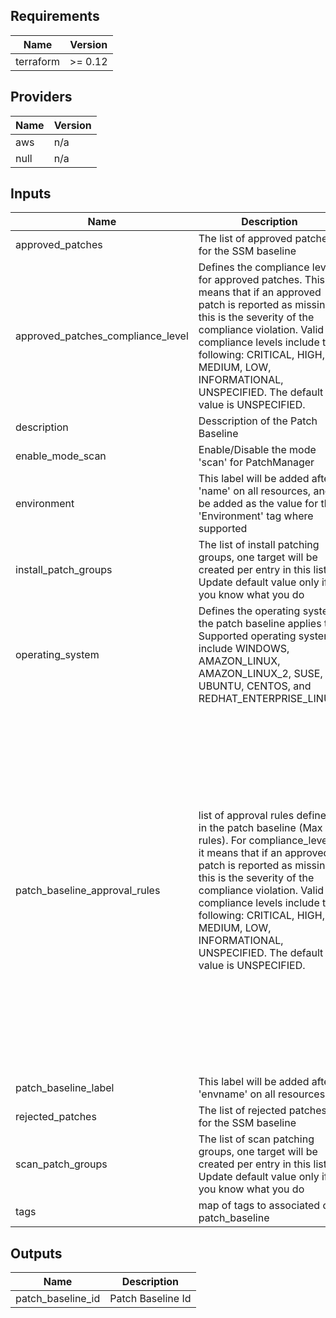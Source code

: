 ## Requirements

| Name | Version |
|------|---------|
| terraform | >= 0.12 |

## Providers

| Name | Version |
|------|---------|
| aws | n/a |
| null | n/a |

## Inputs

| Name | Description | Type | Default | Required |
|------|-------------|------|---------|:--------:|
| approved\_patches | The list of approved patches for the SSM baseline | `list(string)` | `[]` | no |
| approved\_patches\_compliance\_level | Defines the compliance level for approved patches. This means that if an approved patch is reported as missing, this is the severity of the compliance violation. Valid compliance levels include the following: CRITICAL, HIGH, MEDIUM, LOW, INFORMATIONAL, UNSPECIFIED. The default value is UNSPECIFIED. | `string` | `"UNSPECIFIED"` | no |
| description | Desscription of the Patch Baseline | `string` | n/a | yes |
| enable\_mode\_scan | Enable/Disable the mode 'scan' for PatchManager | `bool` | `false` | no |
| environment | This label will be added after 'name' on all resources, and be added as the value for the 'Environment' tag where supported | `string` | n/a | yes |
| install\_patch\_groups | The list of install patching groups, one target will be created per entry in this list. Update default value only if you know what you do | `list(string)` | <pre>[<br>  "TOPATCH"<br>]</pre> | no |
| operating\_system | Defines the operating system the patch baseline applies to. Supported operating systems include WINDOWS, AMAZON\_LINUX, AMAZON\_LINUX\_2, SUSE, UBUNTU, CENTOS, and REDHAT\_ENTERPRISE\_LINUX. | `string` | n/a | yes |
| patch\_baseline\_approval\_rules | list of approval rules defined in the patch baseline (Max 10 rules). For compliance\_level, it means that if an approved patch is reported as missing, this is the severity of the compliance violation. Valid compliance levels include the following: CRITICAL, HIGH, MEDIUM, LOW, INFORMATIONAL, UNSPECIFIED. The default value is UNSPECIFIED. | <pre>list(object({<br>    approve_after_days : number<br>    compliance_level : string<br>    enable_non_security : bool<br>    patch_baseline_filters : list(object({<br>      name : string<br>      values : list(string)<br>    }))<br>  }))</pre> | <pre>[<br>  {<br>    "approve_after_days": 7,<br>    "compliance_level": "UNSPECIFIED",<br>    "enable_non_security": false,<br>    "patch_baseline_filters": [<br>      {<br>        "name": "PRODUCT",<br>        "values": [<br>          "WindowsServer2016",<br>          "WindowsServer2012R2"<br>        ]<br>      },<br>      {<br>        "name": "CLASSIFICATION",<br>        "values": [<br>          "CriticalUpdates",<br>          "SecurityUpdates"<br>        ]<br>      },<br>      {<br>        "name": "MSRC_SEVERITY",<br>        "values": [<br>          "Critical",<br>          "Important"<br>        ]<br>      }<br>    ]<br>  }<br>]</pre> | no |
| patch\_baseline\_label | This label will be added after 'envname' on all resources | `string` | `"ssmpbl"` | no |
| rejected\_patches | The list of rejected patches for the SSM baseline | `list(string)` | `[]` | no |
| scan\_patch\_groups | The list of scan patching groups, one target will be created per entry in this list. Update default value only if you know what you do | `list(string)` | <pre>[<br>  "TOSCAN"<br>]</pre> | no |
| tags | map of tags to associated on patch\_baseline | `map(string)` | `{}` | no |

## Outputs

| Name | Description |
|------|-------------|
| patch\_baseline\_id | Patch Baseline Id |


